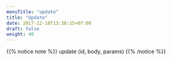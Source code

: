 ```yaml
---
menuTitle: "update"
title: "Update"
date: 2017-12-18T13:38:15+07:00
draft: false
weight: 40
---
```


{{% notice note %}}
update (id, body, params)
{{% /notice %}}
